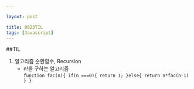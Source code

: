 ```yaml
---

layout: post

title: 0823TIL
tags: [Javascript]
---
```


##TIL

1. 알고리즘
    순환함수, Recursion
    - n!을 구하는 알고리즘<br>
``function fac(n){
    if(n ===0){
        return 1;
    }else{
        return n*fac(n-1)
    }
}``
